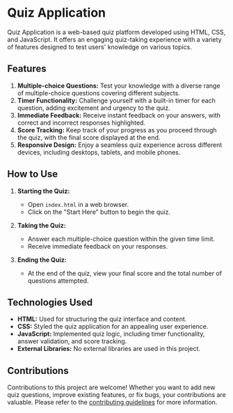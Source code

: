 # Quiz Application

Quiz Application is a web-based quiz platform developed using HTML, CSS, and JavaScript. It offers an engaging quiz-taking experience with a variety of features designed to test users' knowledge on various topics.

## Features

1. **Multiple-choice Questions:** Test your knowledge with a diverse range of multiple-choice questions covering different subjects.
2. **Timer Functionality:** Challenge yourself with a built-in timer for each question, adding excitement and urgency to the quiz.
3. **Immediate Feedback:** Receive instant feedback on your answers, with correct and incorrect responses highlighted.
4. **Score Tracking:** Keep track of your progress as you proceed through the quiz, with the final score displayed at the end.
5. **Responsive Design:** Enjoy a seamless quiz experience across different devices, including desktops, tablets, and mobile phones.

## How to Use

1. **Starting the Quiz:**
   - Open `index.html` in a web browser.
   - Click on the "Start Here" button to begin the quiz.

2. **Taking the Quiz:**
   - Answer each multiple-choice question within the given time limit.
   - Receive immediate feedback on your responses.

3. **Ending the Quiz:**
   - At the end of the quiz, view your final score and the total number of questions attempted.

## Technologies Used

- **HTML:** Used for structuring the quiz interface and content.
- **CSS:** Styled the quiz application for an appealing user experience.
- **JavaScript:** Implemented quiz logic, including timer functionality, answer validation, and score tracking.
- **External Libraries:** No external libraries are used in this project.

## Contributions

Contributions to this project are welcome! Whether you want to add new quiz questions, improve existing features, or fix bugs, your contributions are valuable. Please refer to the [contributing guidelines](CONTRIBUTING.md) for more information.

